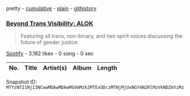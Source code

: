 pretty - [cumulative](/playlists/cumulative/37i9dQZF1DX21ildQwVt4b.md) - [plain](/playlists/plain/37i9dQZF1DX21ildQwVt4b) - [githistory](https://github.githistory.xyz/mackorone/spotify-playlist-archive/blob/main/playlists/plain/37i9dQZF1DX21ildQwVt4b)

### [Beyond Trans Visibility: ALOK](https://open.spotify.com/playlist/37i9dQZF1DX21ildQwVt4b)

> Featuring all trans, non\-binary, and two spirit voices discussing the future of gender justice.

[Spotify](https://open.spotify.com/user/spotify) - 3,182 likes - 0 song - 0 sec

| No. | Title | Artist(s) | Album | Length |
|---|---|---|---|---|

Snapshot ID: `MTYzNTI1NjI3NCwwMDAwMDAwMGVmMzk2MTExODczMTNjMjUxNGY4N2RlMzVkNDZmYzMz`
